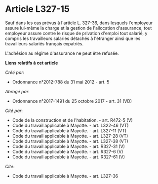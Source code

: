 # Article L327-15

Sauf dans les cas prévus à l'article L. 327-36, dans lesquels l'employeur assure lui-même la charge et la gestion de
l'allocation d'assurance, tout employeur assure contre le risque de privation d'emploi tout salarié, y compris les
travailleurs salariés détachés à l'étranger ainsi que les travailleurs salariés français expatriés. 

L'adhésion au régime d'assurance ne peut être refusée.

**Liens relatifs à cet article**

_Créé par_:

  - Ordonnance n°2012-788 du 31 mai 2012 - art. 5

_Abrogé par_:

  - Ordonnance n°2017-1491 du 25 octobre 2017 - art. 31 (VD)

_Cité par_:

  - Code de la construction et de l'habitation. - art. R472-5 (V)
  - Code du travail applicable à Mayotte. - art. L322-46 (VT)
  - Code du travail applicable à Mayotte. - art. L327-11 (VT)
  - Code du travail applicable à Mayotte. - art. L327-28 (VT)
  - Code du travail applicable à Mayotte. - art. L327-38 (VT)
  - Code du travail applicable à Mayotte. - art. R327-31 (V)
  - Code du travail applicable à Mayotte. - art. R327-6 (V)
  - Code du travail applicable à Mayotte. - art. R327-61 (V)

_Cite_:

  - Code du travail applicable à Mayotte. - art. L327-36
